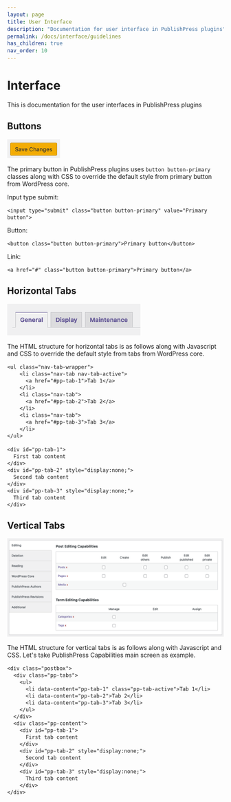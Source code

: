 ```yaml
---
layout: page
title: User Interface
description: "Documentation for user interface in PublishPress plugins"
permalink: /docs/interface/guidelines
has_children: true
nav_order: 10
---
```


# Interface

This is documentation for the user interfaces in PublishPress plugins

## Buttons

![Primary button](/assets/img/interface/primary-button.png)

The primary button in PublishPress plugins uses `button button-primary` classes along with CSS to override the default style from primary button from WordPress core.

Input type submit:

```
<input type="submit" class="button button-primary" value="Primary button">
```

Button:

```
<button class="button button-primary">Primary button</button>
```

Link:

```
<a href="#" class="button button-primary">Primary button</a>
```

## Horizontal Tabs

![Horizontal tabs](/assets/img/interface/horizontal-tabs.png)

The HTML structure for horizontal tabs is as follows along with Javascript and CSS to override the default style from tabs from WordPress core.

```
<ul class="nav-tab-wrapper">
    <li class="nav-tab nav-tab-active">
      <a href="#pp-tab-1">Tab 1</a>
    </li>
    <li class="nav-tab">
      <a href="#pp-tab-2">Tab 2</a>
    </li>
    <li class="nav-tab">
      <a href="#pp-tab-3">Tab 3</a>
    </li>
</ul>

<div id="pp-tab-1">
  First tab content
</div>
<div id="pp-tab-2" style="display:none;">
  Second tab content
</div>
<div id="pp-tab-3" style="display:none;">
  Third tab content
</div>
```

## Vertical Tabs

![Vertical tabs](/assets/img/interface/vertical-tabs.png)

The HTML structure for vertical tabs is as follows along with Javascript and CSS. Let's take PublishPress Capabilities main screen as example.

```
<div class="postbox">
  <div class="pp-tabs">
    <ul>
      <li data-content="pp-tab-1" class="pp-tab-active">Tab 1</li>
      <li data-content="pp-tab-2">Tab 2</li>
      <li data-content="pp-tab-3">Tab 3</li>
    </ul>
  </div>
  <div class="pp-content">
    <div id="pp-tab-1">
      First tab content
    </div>
    <div id="pp-tab-2" style="display:none;">
      Second tab content
    </div>
    <div id="pp-tab-3" style="display:none;">
      Third tab content
    </div>
</div>
```
